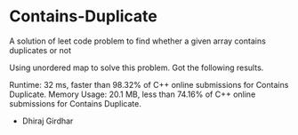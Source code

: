 # Contains-Duplicate
A solution of leet code problem to find whether a given array contains duplicates or not

Using unordered map to solve this problem.
Got the following results.

Runtime: 32 ms, faster than 98.32% of C++ online submissions for Contains Duplicate.
Memory Usage: 20.1 MB, less than 74.16% of C++ online submissions for Contains Duplicate.

- Dhiraj Girdhar
